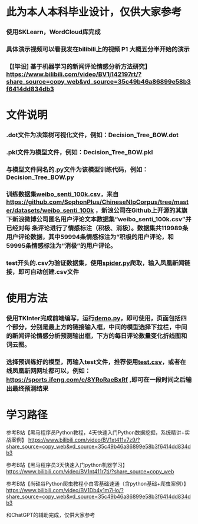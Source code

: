 # 此为本人本科毕业设计，仅供大家参考
### 使用SKLearn，WordCloud库完成
### 具体演示视频可以看我发在bilibili上的视频 P1 大概五分半开始的演示
### 【[毕设] 基于机器学习的新闻评论情感分析方法研究】 https://www.bilibili.com/video/BV1j142197rt/?share_source=copy_web&vd_source=35c49b46a86899e58b3f6414dd834db3

# 文件说明
### .dot文件为决策树可视化文件，例如：Decision_Tree_BOW.dot

### .pkl文件为模型文件，例如：Decision_Tree_BOW.pkl

### 与模型文件同名的.py文件为该模型训练代码，例如：Decision_Tree_BOW.py

### 训练数据集[weibo_senti_100k.csv](weibo_senti_100k.csv)，来自 https://github.com/SophonPlus/ChineseNlpCorpus/tree/master/datasets/weibo_senti_100k ，新浪公司在Github上开源的其旗下新浪微博公司匿名用户评论文本数据集“weibo_senti_100k.csv”并已经对每 条评论进行了情感标注（积极、消极）。数据集共119989条用户评论数据，其中59994条情感标注为“积极的用户评论，和59995条情感标注为“消极”的用户评论。 

### test开头的.csv为验证数据集，使用[spider.py](spider.py)爬取，输入凤凰新闻链接，即可自动创建.csv文件

# 使用方法

### 使用TKInter完成前端编写，运行[demo.py](demo.py)，即可使用，页面包括四个部分，分别是最上方的链接输入框，中间的模型选择下拉栏，中间的新闻评论情感分析预测输出框，下方的每日评论数量变化折线图和词云图。 

### 选择预训练好的模型，再输入test文件，推荐使用[test.csv](test.csv)，或者在线凤凰新网网址都可以，例如：https://sports.ifeng.com/c/8YRoRaeBxRf ,即可在一段时间之后输出最终预测结果


# 学习路径
参考B站【黑马程序员Python教程，4天快速入门Python数据挖掘，系统精讲+实战案例】 https://www.bilibili.com/video/BV1xt411v7z9/?share_source=copy_web&vd_source=35c49b46a86899e58b3f6414dd834db3

参考B站【黑马程序员3天快速入门python机器学习】 https://www.bilibili.com/video/BV1nt411r7tj/?share_source=copy_web

参考B站【尚硅谷Python爬虫教程小白零基础速通（含python基础+爬虫案例）】 https://www.bilibili.com/video/BV1Db4y1m7Ho/?share_source=copy_web&vd_source=35c49b46a86899e58b3f6414dd834db3

和ChatGPT的辅助完成，仅供大家参考
